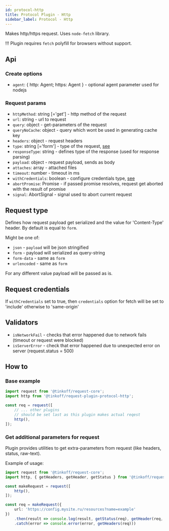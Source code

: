 ```yaml
---
id: protocol-http
title: Protocol Plugin - Http
sidebar_label: Protocol - Http
---
```


Makes http/https request.
Uses `node-fetch` library.

!!! Plugin requires `fetch` polyfill for browsers without support.

## Api

### Create options
- `agent`: { http: Agent; https: Agent } - optional agent parameter used for nodejs

### Request params
- `httpMethod`: string [='get'] - http method of the request
- `url`: string - url to request
- `query`: object - get-parameters of the request
- `queryNoCache`: object - query which wont be used in generating cache key
- `headers`: object - request headers
- `type`: string [='form'] - type of the request, [see](#request-type)
- `responseType`: string - defines type of the response (used for response parsing)
- `payload`: object - request payload, sends as body
- `attaches`: array - attached files
- `timeout`: number - timeout in ms
- `withCredentials`: boolean - configure credentials type, [see](#request-credentials)
- `abortPromise`: Promise - if passed promise resolves, request get aborted with the result of promise
- `signal`: AbortSignal - signal used to abort current request

## Request type
Defines how request payload get serialized and the value for 'Content-Type' header. By default is equal to `form`.

Might be one of:
- `json` - `payload` will be json stringified
- `form` - payload will serialized as query-string
- `form-data` - same as `form`
- `urlencoded` - same as `form`

For any different value payload will be passed as is.

## Request credentials
If `withCredentials` set to true, then `credentials` option for fetch will be set to 'include' otherwise to 'same-origin'

## Validators

- `isNetworkFail` - checks that error happened due to network fails (timeout or request were blocked)
- `isServerError` - check that error happened due to unexpected error on server (request.status = 500)

## How to

### Base example
```typescript
import request from '@tinkoff/request-core';
import http from '@tinkoff/request-plugin-protocol-http';

const req = request([
    // ... other plugins
    // should be set last as this plugin makes actual reqest
    http(),
]);
```

### Get additional parameters for request

Plugin provides utilities to get extra-parameters from request (like headers, status, raw-text).

Example of usage:
```typescript
import request from '@tinkoff/request-core';
import http, { getHeaders, getHeader, getStatus } from '@tinkoff/request-plugin-protocol-http';

const makeRequest = request([
    http(),
]);

const req = makeRequest({
    url: 'https://config.mysite.ru/resources?name=example'
})
    .then(result => console.log(result, getStatus(req), getHeader(req, 'content-type')))
    .catch(error => console.error(error, getHeaders(req)))
```


